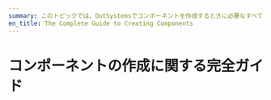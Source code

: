 ```yaml
---
summary: このトピックでは、OutSystemsでコンポーネントを作成するときに必要なすべての手順のガイドを提供します。推奨事項、ベストプラクティス、よくある状況に関する情報などを説明します。
en_title: The Complete Guide to Creating Components
---
```


# コンポーネントの作成に関する完全ガイド
